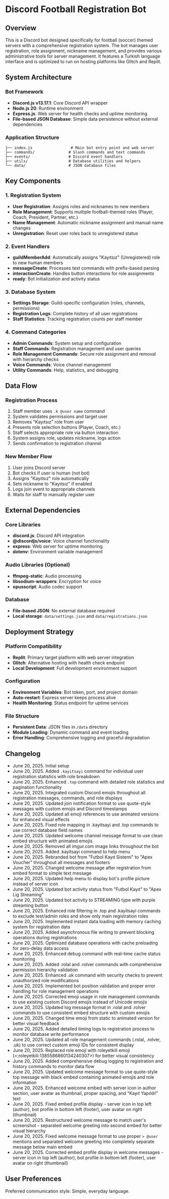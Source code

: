 # Discord Football Registration Bot

## Overview

This is a Discord bot designed specifically for football (soccer) themed servers with a comprehensive registration system. The bot manages user registration, role assignment, nickname management, and provides various administrative tools for server management. It features a Turkish language interface and is optimized to run on hosting platforms like Glitch and Replit.

## System Architecture

### Bot Framework
- **Discord.js v13.17.1**: Core Discord API wrapper
- **Node.js 20**: Runtime environment
- **Express.js**: Web server for health checks and uptime monitoring
- **File-based JSON Database**: Simple data persistence without external dependencies

### Application Structure
```
├── index.js                 # Main bot entry point and web server
├── commands/               # Slash commands and text commands
├── events/                 # Discord event handlers
├── utils/                  # Database utilities and helpers
└── data/                   # JSON database files
```

## Key Components

### 1. Registration System
- **User Registration**: Assigns roles and nicknames to new members
- **Role Management**: Supports multiple football-themed roles (Player, Coach, President, Partner, etc.)
- **Name Management**: Automatic nickname assignment and manual name changes
- **Unregistration**: Reset user roles back to unregistered status

### 2. Event Handlers
- **guildMemberAdd**: Automatically assigns "Kayıtsız" (Unregistered) role to new human members
- **messageCreate**: Processes text commands with prefix-based parsing
- **interactionCreate**: Handles button interactions for role assignments
- **ready**: Bot initialization and activity status

### 3. Database System
- **Settings Storage**: Guild-specific configuration (roles, channels, permissions)
- **Registration Logs**: Complete history of all user registrations
- **Staff Statistics**: Tracking registration counts per staff member

### 4. Command Categories
- **Admin Commands**: System setup and configuration
- **Staff Commands**: Registration management and user queries
- **Role Management Commands**: Secure role assignment and removal with hierarchy checks
- **Voice Commands**: Voice channel management
- **Utility Commands**: Help, statistics, and debugging

## Data Flow

### Registration Process
1. Staff member uses `.k @user name` command
2. System validates permissions and target user
3. Removes "Kayıtsız" role from user
4. Presents role selection buttons (Player, Coach, etc.)
5. Staff selects appropriate role via button interaction
6. System assigns role, updates nickname, logs action
7. Sends confirmation to registration channel

### New Member Flow
1. User joins Discord server
2. Bot checks if user is human (not bot)
3. Assigns "Kayıtsız" role automatically
4. Sets nickname to "Kayıtsız" if enabled
5. Logs join event to appropriate channels
6. Waits for staff to manually register user

## External Dependencies

### Core Libraries
- **discord.js**: Discord API integration
- **@discordjs/voice**: Voice channel functionality
- **express**: Web server for uptime monitoring
- **dotenv**: Environment variable management

### Audio Libraries (Optional)
- **ffmpeg-static**: Audio processing
- **libsodium-wrappers**: Encryption for voice
- **opusscript**: Audio codec support

### Database
- **File-based JSON**: No external database required
- **Local storage**: `data/settings.json` and `data/registrations.json`

## Deployment Strategy

### Platform Compatibility
- **Replit**: Primary target platform with web server integration
- **Glitch**: Alternative hosting with health check endpoint
- **Local Development**: Full development environment support

### Configuration
- **Environment Variables**: Bot token, port, and project domain
- **Auto-restart**: Express server keeps process alive
- **Health Monitoring**: Status endpoint for uptime services

### File Structure
- **Persistent Data**: JSON files in `/data` directory
- **Module Loading**: Dynamic command and event loading
- **Error Handling**: Comprehensive logging and graceful degradation

## Changelog

- June 20, 2025. Initial setup
- June 20, 2025. Added `.kayitsayi` command for individual user registration statistics with role breakdown
- June 20, 2025. Enhanced `.top` command with detailed role statistics and pagination functionality
- June 20, 2025. Integrated custom Discord emojis throughout all registration messages, commands, and role displays
- June 20, 2025. Updated join notification format to use quote-style messages with custom emojis and Discord timestamps
- June 20, 2025. Updated all emoji references to use animated versions for enhanced visual effects
- June 20, 2025. Fixed role mapping in .kayitsayi and .top commands to use correct database field names
- June 20, 2025. Updated welcome channel message format to use clean embed structure with animated emojis
- June 20, 2025. Removed all imgur.com image links throughout the bot
- June 20, 2025. Added .kayitsayi command to help menu
- June 20, 2025. Rebranded bot from "Futbol Kayıt Sistemi" to "Apex Voucher" throughout all messages and footers
- June 20, 2025. Changed welcome message after registration from embed format to simple text message
- June 20, 2025. Updated help menu to display bot's profile picture instead of server icon
- June 20, 2025. Updated bot activity status from "Futbol Kayıt" to "Apex Lig Streaming"
- June 20, 2025. Updated bot activity to STREAMING type with purple streaming button
- June 20, 2025. Enhanced role filtering in .top and .kayitsayi commands to exclude test/admin roles and show only main registration roles
- June 20, 2025. Implemented instant data loading with memory caching system for registration data
- June 20, 2025. Added asynchronous file writing to prevent blocking operations during registrations
- June 20, 2025. Optimized database operations with cache preloading for zero-delay data access
- June 20, 2025. Enhanced debug command with real-time cache status monitoring
- June 20, 2025. Added .rolal and .rolver commands with comprehensive permission hierarchy validation
- June 20, 2025. Enhanced .uk command with security checks to prevent unauthorized role modifications
- June 20, 2025. Implemented bot position validation and proper error handling for role management operations
- June 20, 2025. Corrected emoji usage in role management commands to use existing custom Discord emojis instead of Unicode emojis
- June 20, 2025. Updated log message format in .rolal and .rolver commands to use consistent embed structure with custom emojis
- June 20, 2025. Changed time emoji from static to animated version for better visual feedback
- June 20, 2025. Added detailed timing logs to registration process to monitor database write performance
- June 20, 2025. Updated all role management commands (.rolal, .rolver, .uk) to use correct custom emoji IDs for consistent display
- June 20, 2025. Replaced role emoji with roleyetkili emoji (<:roleyetkili:1385586860134240307>) for better visual consistency
- June 20, 2025. Added comprehensive debug logging to registration and history commands to monitor data flow
- June 20, 2025. Updated welcome message format to use quote-style top message with black embed containing animated emojis and role information
- June 20, 2025. Enhanced welcome embed with server icon in author section, user avatar as thumbnail, proper spacing, and "Kayıt Yapıldı!" text
- June 20, 2025. Fixed embed profile display - server icon in top left (author), bot profile in bottom left (footer), user avatar on right (thumbnail)
- June 20, 2025. Restructured welcome message to match user's screenshot - separated welcome greeting into second embed for better visual hierarchy
- June 20, 2025. Fixed welcome message format to use proper `> @user` mentions and separated welcome greeting into completely separate message below main embed
- June 20, 2025. Corrected embed profile display in welcome messages - server icon in top left (author), bot profile in bottom left (footer), user avatar on right (thumbnail)

## User Preferences

Preferred communication style: Simple, everyday language.